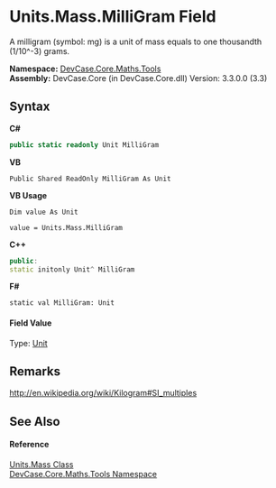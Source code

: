 # Units.Mass.MilliGram Field
 

A milligram (symbol: mg) is a unit of mass equals to one thousandth (1/10^-3) grams.

**Namespace:**&nbsp;<a href="N_DevCase_Core_Maths_Tools">DevCase.Core.Maths.Tools</a><br />**Assembly:**&nbsp;DevCase.Core (in DevCase.Core.dll) Version: 3.3.0.0 (3.3)

## Syntax

**C#**<br />
``` C#
public static readonly Unit MilliGram
```

**VB**<br />
``` VB
Public Shared ReadOnly MilliGram As Unit
```

**VB Usage**<br />
``` VB Usage
Dim value As Unit

value = Units.Mass.MilliGram

```

**C++**<br />
``` C++
public:
static initonly Unit^ MilliGram
```

**F#**<br />
``` F#
static val MilliGram: Unit
```


#### Field Value
Type: <a href="T_DevCase_Core_Maths_Unit">Unit</a>

## Remarks
<a href="http://en.wikipedia.org/wiki/Kilogram#SI_multiples" target="_blank">http://en.wikipedia.org/wiki/Kilogram#SI_multiples</a>

## See Also


#### Reference
<a href="T_DevCase_Core_Maths_Tools_Units_Mass">Units.Mass Class</a><br /><a href="N_DevCase_Core_Maths_Tools">DevCase.Core.Maths.Tools Namespace</a><br />